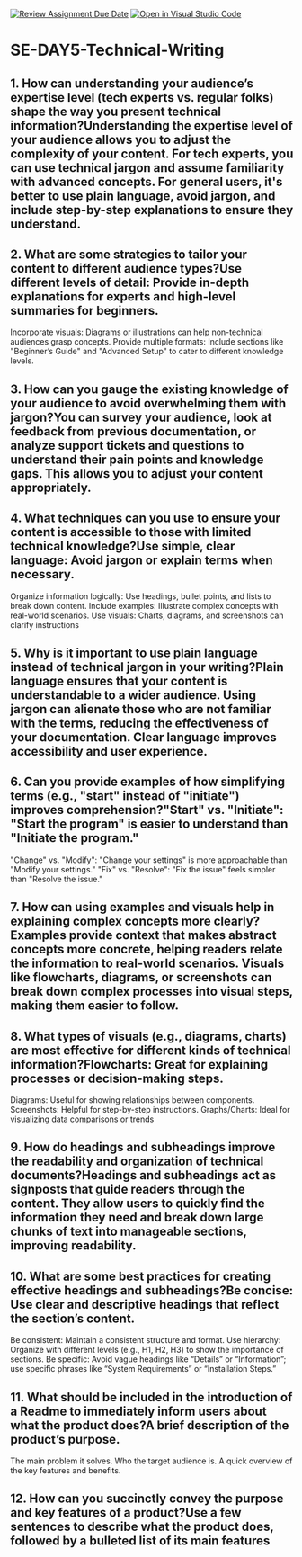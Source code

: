 [![Review Assignment Due Date](https://classroom.github.com/assets/deadline-readme-button-22041afd0340ce965d47ae6ef1cefeee28c7c493a6346c4f15d667ab976d596c.svg)](https://classroom.github.com/a/zsAR-pyY)
[![Open in Visual Studio Code](https://classroom.github.com/assets/open-in-vscode-2e0aaae1b6195c2367325f4f02e2d04e9abb55f0b24a779b69b11b9e10269abc.svg)](https://classroom.github.com/online_ide?assignment_repo_id=17040194&assignment_repo_type=AssignmentRepo)
# SE-DAY5-Technical-Writing
## 1. How can understanding your audience’s expertise level (tech experts vs. regular folks) shape the way you present technical information?Understanding the expertise level of your audience allows you to adjust the complexity of your content. For tech experts, you can use technical jargon and assume familiarity with advanced concepts. For general users, it's better to use plain language, avoid jargon, and include step-by-step explanations to ensure they understand.
## 2. What are some strategies to tailor your content to different audience types?Use different levels of detail: Provide in-depth explanations for experts and high-level summaries for beginners.
Incorporate visuals: Diagrams or illustrations can help non-technical audiences grasp concepts.
Provide multiple formats: Include sections like "Beginner’s Guide" and "Advanced Setup" to cater to different knowledge levels.
## 3. How can you gauge the existing knowledge of your audience to avoid overwhelming them with jargon?You can survey your audience, look at feedback from previous documentation, or analyze support tickets and questions to understand their pain points and knowledge gaps. This allows you to adjust your content appropriately.
## 4. What techniques can you use to ensure your content is accessible to those with limited technical knowledge?Use simple, clear language: Avoid jargon or explain terms when necessary.
Organize information logically: Use headings, bullet points, and lists to break down content.
Include examples: Illustrate complex concepts with real-world scenarios.
Use visuals: Charts, diagrams, and screenshots can clarify instructions
## 5. Why is it important to use plain language instead of technical jargon in your writing?Plain language ensures that your content is understandable to a wider audience. Using jargon can alienate those who are not familiar with the terms, reducing the effectiveness of your documentation. Clear language improves accessibility and user experience.
## 6. Can you provide examples of how simplifying terms (e.g., "start" instead of "initiate") improves comprehension?"Start" vs. "Initiate": "Start the program" is easier to understand than "Initiate the program."
"Change" vs. "Modify": "Change your settings" is more approachable than "Modify your settings."
"Fix" vs. "Resolve": "Fix the issue" feels simpler than "Resolve the issue."
## 7. How can using examples and visuals help in explaining complex concepts more clearly?Examples provide context that makes abstract concepts more concrete, helping readers relate the information to real-world scenarios. Visuals like flowcharts, diagrams, or screenshots can break down complex processes into visual steps, making them easier to follow.
## 8. What types of visuals (e.g., diagrams, charts) are most effective for different kinds of technical information?Flowcharts: Great for explaining processes or decision-making steps.
Diagrams: Useful for showing relationships between components.
Screenshots: Helpful for step-by-step instructions.
Graphs/Charts: Ideal for visualizing data comparisons or trends
## 9. How do headings and subheadings improve the readability and organization of technical documents?Headings and subheadings act as signposts that guide readers through the content. They allow users to quickly find the information they need and break down large chunks of text into manageable sections, improving readability.
## 10. What are some best practices for creating effective headings and subheadings?Be concise: Use clear and descriptive headings that reflect the section’s content.
Be consistent: Maintain a consistent structure and format.
Use hierarchy: Organize with different levels (e.g., H1, H2, H3) to show the importance of sections.
Be specific: Avoid vague headings like “Details” or “Information”; use specific phrases like “System Requirements” or “Installation Steps.”
## 11. What should be included in the introduction of a Readme to immediately inform users about what the product does?A brief description of the product’s purpose.
The main problem it solves.
Who the target audience is.
A quick overview of the key features and benefits.
## 12. How can you succinctly convey the purpose and key features of a product?Use a few sentences to describe what the product does, followed by a bulleted list of its main features
